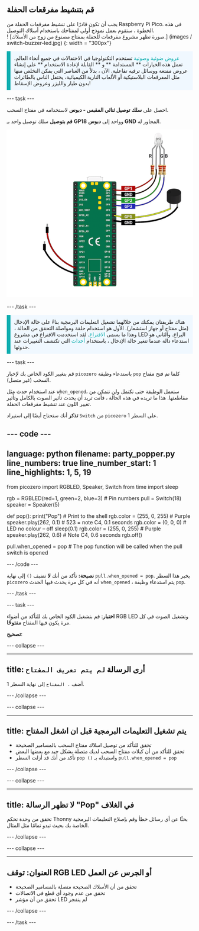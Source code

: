 ## قم بتنشيط مفرقعات الحفلة

<div style="display: flex; flex-wrap: wrap">
<div style="flex-basis: 200px; flex-grow: 1; margin-right: 15px;">
يجب أن تكون قادرًا على تنشيط مفرقعات الحفلة من Raspberry Pi Pico. في هذه الخطوة ، ستقوم بعمل نموذج أولي لمفتاحك باستخدام أسلاك التوصيل. 
</div>
<div>
! [صورة تظهر مشروع مفرقعات للحفلة بمفتاح مصنوع من زوج من الأسلاك.] (images / switch-buzzer-led.jpg) {: width = "300px"}
</div>
</div>

<p style='border-left: solid; border-width:10px; border-color: #0faeb0; background-color: aliceblue; padding: 10px;'>
<span style="color: #0faeb0">عروض ضوئية وصوتية</span> تستخدم التكنولوجيا في الاحتفالات في جميع أنحاء العالم. تعمل هذه الخيارات ** المستدامة ** و ** القابلة لإعادة الاستخدام ** على إنشاء عروض ممتعة ووسائل ترفيه تفاعلية. الآن ، بدلاً من العناصر التي يمكن التخلص منها مثل المفرقعات البلاستيكية أو الألعاب النارية الكيميائية، يحتفل الناس بالطائرات بدون طيار والليزر وعروض الإسقاط!
</p>

--- task ---

احصل على **سلك توصيل ثنائي المقبس - دبوس** لاستخدامه في مفتاح السحب.

**قم بتوصيل** سلك توصيل واحد بـ **GP18** وواحد إلى **دبوس GND** المجاور له.

![مخطط الأسلاك يوضح سلك توصيل متصل بـ GP18 وسلك توصيل آخر متصل بـ GND.](images/jumper-switch.png)

--- /task ---

<p style='border-left: solid; border-width:10px; border-color: #0faeb0; background-color: aliceblue; padding: 10px;'>هناك طريقتان يمكنك من خلالهما تشغيل التعليمات البرمجية بناءً على حالة الإدخال (مثل مفتاح أو جهاز استشعار). الأول هو استخدام حلقة ومواصلة التحقق من الحالة ، وهذا ما يسمى <span style="color: #0faeb0">الاقتراع</span>. لقد استخدمت الاقتراع في مشروع LED اليراع. والثاني هو استدعاء دالة عندما تتغير حالة الإدخال ، باستخدام <span style="color: #0faeb0">أحداث</span> التي تكتشف التغييرات عند حدوثها. 
</p>

--- task ---

قم بتغيير الكود الخاص بك لإخبار `picozero` باستدعاء وظيفة `pop` كلما تم فتح مفتاح السحب (غير متصل).

عند استخدام حدث مثل `when_opened`، ستعمل الوظيفة حتى تكتمل ولن تتمكن من مقاطعتها. هذا ما تريده في هذه الحالة ، فأنت تريد أن يحدث تأثير الصوت بالكامل وتأثير تغيير اللون عند تنشيط مفرقعات الحفلة.

**تذكر** أنك ستحتاج أيضًا إلى استيراد `Switch` من `picozero` على السطر 1.

--- code ---
---
language: python filename: party_popper.py line_numbers: true line_number_start: 1
line_highlights: 1, 5, 19
---
from picozero import RGBLED, Speaker, Switch from time import sleep

rgb = RGBLED(red=1, green=2, blue=3) # Pin numbers pull = Switch(18) speaker = Speaker(5)

def pop(): print("Pop") # Print to the shell rgb.color = (255, 0, 255) # Purple speaker.play(262, 0.1) # 523 = note C4, 0.1 seconds rgb.color = (0, 0, 0) # LED no colour – off sleep(0.1) rgb.color = (255, 0, 255) # Purple speaker.play(262, 0.6) # Note C4, 0.6 seconds rgb.off()

pull.when_opened = pop # The pop function will be called when the pull switch is opened

--- /code ---

**نصيحة:** تأكد من أنك **لا** تضيف `()` إلى نهاية `pull.when_opened = pop`. يخبر هذا السطر `picozero` أنه في كل مرة يحدث فيها الحدث `when_opened` ، يتم استدعاء وظيفة `pop`.

--- /task ---

--- task ---

**اختبار**: قم بتشغيل الكود الخاص بك للتأكد من أضواء RGB LED وتشغيل الصوت في كل مرة يكون فيها المفتاح **مفتوحًا**.

**تصحيح**:

--- collapse ---

---
title: أرى الرسالة `لم يتم تعريف المفتاح`
---

أضف `، المفتاح` إلى نهاية السطر 1.

--- /collapse ---

--- collapse ---

---
title: يتم تشغيل التعليمات البرمجية قبل ان اشغل المفتاح
---

+ تحقق للتأكد من توصيل اسلاك مفتاح السحب بالمسامير الصحيحة
+ تحقق للتأكد من أن كبلات مفتاح السحب لديك متصلة بشكل جيد مع بعضها البعض
+ تأكد من أنك قد أزلت السطر `pop ()` واستبدله بـ `pull.when_opened = pop`

--- /collapse ---

--- collapse ---

---
title: لا تظهر الرسالة "Pop" في الغلاف
---

تحقق من وحدة تحكم Thonny بحثًا عن أي رسائل خطأ وقم بإصلاح التعليمات البرمجية الخاصة بك بحيث تبدو تمامًا مثل المثال.

--- /collapse ---

--- collapse ---

---
العنوان: توقف RGB LED أو الجرس عن العمل
---

+ تحقق من أن الأسلاك الصحيحة متصلة بالمسامير الصحيحة
+ تحقق من عدم وجود أي قطع في الاتصالات
+ تحقق من أن مؤشر LED لم ينفجر

--- /collapse ---

--- /task ---
